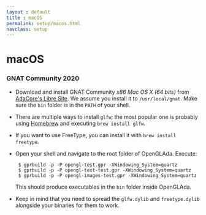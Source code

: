 ```yaml
---
layout : default
title : macOS
permalink: setup/macos.html
navclass: setup
---
```


# macOS

### GNAT Community 2020

 * Download and install GNAT Community *x86 Mac OS X (64 bits)* from
   [AdaCore's Libre Site][1]. We assume you install it to `/usr/local/gnat`. Make
   sure the `bin` folder is in the `PATH` of your shell.
 * There are multiple ways to install `glfw`; the most popular one is probably
   using [Homebrew][2] and executing `brew install glfw`.
 * If you want to use FreeType, you can install it with `brew install freetype`.
 * Open your shell and navigate to the root folder of OpenGLAda. Execute:

        $ gprbuild -p -P opengl-test.gpr -XWindowing_System=quartz
        $ gprbuild -p -P opengl-text-test.gpr -XWindowing_System=quartz
        $ gprbuild -p -P opengl-images-test.gpr -XWindowing_System=quartz

   This should produce executables in the `bin` folder inside OpenGLAda.
 * Keep in mind that you need to spread the `glfw.dylib` and `freetype.dylib` 
   alongside your binaries for them to work.

 [1]: http://libre.adacore.com/
 [2]: https://brew.sh